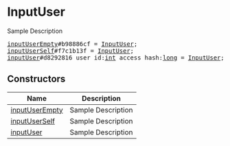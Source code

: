 # InputUser

Sample Description

<pre>
<a href="../constructor/inputUserEmpty.md">inputUserEmpty</a>#b98886cf = <a href="../type/InputUser.md">InputUser</a>;
<a href="../constructor/inputUserSelf.md">inputUserSelf</a>#f7c1b13f = <a href="../type/InputUser.md">InputUser</a>;
<a href="../constructor/inputUser.md">inputUser</a>#d8292816 user_id:<a href="../type/int.md">int</a> access_hash:<a href="../type/long.md">long</a> = <a href="../type/InputUser.md">InputUser</a>;
</pre>

## Constructors

| Name | Description |
|------|-------------|
| [inputUserEmpty](../constructor/inputUserEmpty.md) | Sample Description |
| [inputUserSelf](../constructor/inputUserSelf.md) | Sample Description |
| [inputUser](../constructor/inputUser.md) | Sample Description |

